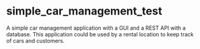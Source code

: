 # simple_car_management_test
A simple  car management application with a GUI and a REST API with a database. This application could be used by a rental location to keep track of cars and customers.
